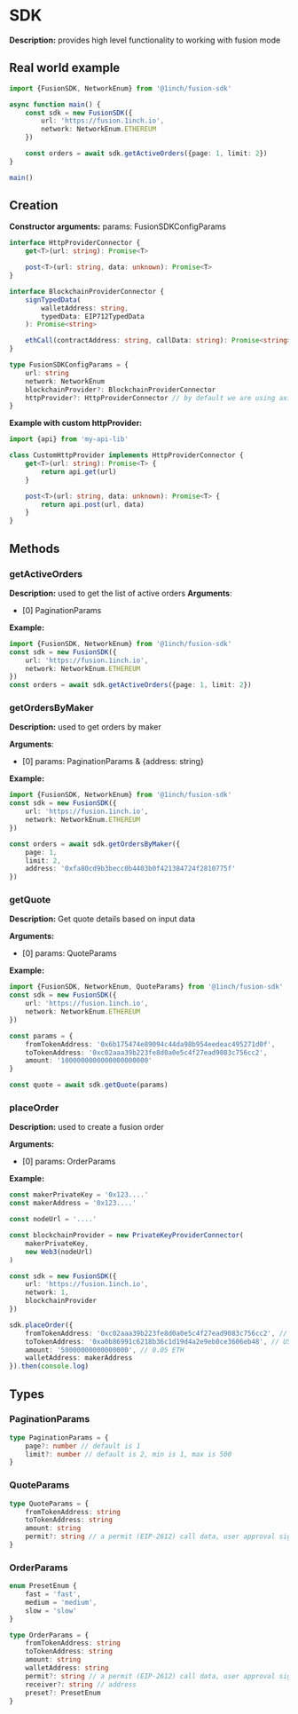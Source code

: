 # SDK

**Description:** provides high level functionality to working with fusion mode

## Real world example

```typescript
import {FusionSDK, NetworkEnum} from '@1inch/fusion-sdk'

async function main() {
    const sdk = new FusionSDK({
        url: 'https://fusion.1inch.io',
        network: NetworkEnum.ETHEREUM
    })

    const orders = await sdk.getActiveOrders({page: 1, limit: 2})
}

main()
```

## Creation

**Constructor arguments:** params: FusionSDKConfigParams

```typescript
interface HttpProviderConnector {
    get<T>(url: string): Promise<T>

    post<T>(url: string, data: unknown): Promise<T>
}

interface BlockchainProviderConnector {
    signTypedData(
        walletAddress: string,
        typedData: EIP712TypedData
    ): Promise<string>

    ethCall(contractAddress: string, callData: string): Promise<string>
}

type FusionSDKConfigParams = {
    url: string
    network: NetworkEnum
    blockchainProvider?: BlockchainProviderConnector
    httpProvider?: HttpProviderConnector // by default we are using axios
}
```

**Example with custom httpProvider:**

```typescript
import {api} from 'my-api-lib'

class CustomHttpProvider implements HttpProviderConnector {
    get<T>(url: string): Promise<T> {
        return api.get(url)
    }

    post<T>(url: string, data: unknown): Promise<T> {
        return api.post(url, data)
    }
}
```

## Methods

### getActiveOrders

**Description:** used to get the list of active orders
**Arguments**:

-   [0] PaginationParams

**Example:**

```typescript
import {FusionSDK, NetworkEnum} from '@1inch/fusion-sdk'
const sdk = new FusionSDK({
    url: 'https://fusion.1inch.io',
    network: NetworkEnum.ETHEREUM
})
const orders = await sdk.getActiveOrders({page: 1, limit: 2})
```

### getOrdersByMaker

**Description:** used to get orders by maker

**Arguments**:

-   [0] params: PaginationParams & {address: string}

**Example:**

```typescript
import {FusionSDK, NetworkEnum} from '@1inch/fusion-sdk'
const sdk = new FusionSDK({
    url: 'https://fusion.1inch.io',
    network: NetworkEnum.ETHEREUM
})

const orders = await sdk.getOrdersByMaker({
    page: 1,
    limit: 2,
    address: '0xfa80cd9b3becc0b4403b0f421384724f2810775f'
})
```

### getQuote

**Description:** Get quote details based on input data

**Arguments:**

-   [0] params: QuoteParams

**Example:**

```typescript
import {FusionSDK, NetworkEnum, QuoteParams} from '@1inch/fusion-sdk'
const sdk = new FusionSDK({
    url: 'https://fusion.1inch.io',
    network: NetworkEnum.ETHEREUM
})

const params = {
    fromTokenAddress: '0x6b175474e89094c44da98b954eedeac495271d0f',
    toTokenAddress: '0xc02aaa39b223fe8d0a0e5c4f27ead9083c756cc2',
    amount: '1000000000000000000000'
}

const quote = await sdk.getQuote(params)
```

### placeOrder

**Description:** used to create a fusion order

**Arguments:**

-   [0] params: OrderParams

**Example:**

```typescript
const makerPrivateKey = '0x123....'
const makerAddress = '0x123....'

const nodeUrl = '....'

const blockchainProvider = new PrivateKeyProviderConnector(
    makerPrivateKey,
    new Web3(nodeUrl)
)

const sdk = new FusionSDK({
    url: 'https://fusion.1inch.io',
    network: 1,
    blockchainProvider
})

sdk.placeOrder({
    fromTokenAddress: '0xc02aaa39b223fe8d0a0e5c4f27ead9083c756cc2', // WETH
    toTokenAddress: '0xa0b86991c6218b36c1d19d4a2e9eb0ce3606eb48', // USDC
    amount: '50000000000000000', // 0.05 ETH
    walletAddress: makerAddress
}).then(console.log)
```


## Types

### PaginationParams

```typescript
type PaginationParams = {
    page?: number // default is 1
    limit?: number // default is 2, min is 1, max is 500
}
```

### QuoteParams

```typescript
type QuoteParams = {
    fromTokenAddress: string
    toTokenAddress: string
    amount: string
    permit?: string // a permit (EIP-2612) call data, user approval sign
}
```

### OrderParams

```typescript
enum PresetEnum {
    fast = 'fast',
    medium = 'medium',
    slow = 'slow'
}

type OrderParams = {
    fromTokenAddress: string
    toTokenAddress: string
    amount: string
    walletAddress: string
    permit?: string // a permit (EIP-2612) call data, user approval sign
    receiver?: string // address
    preset?: PresetEnum
}
```
